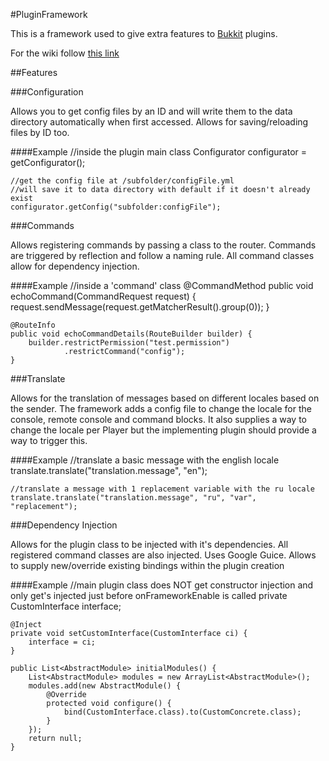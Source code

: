 #PluginFramework

This is a framework used to give extra features to [Bukkit](http://www.bukkit.org/ "Bukkit") plugins.

For the wiki follow [this link](http://wiki.publicuhc.com/display/PLUGIN/PluginFramework)

##Features

###Configuration

Allows you to get config files by an ID and will write them to the data directory automatically when first accessed.
Allows for saving/reloading files by ID too.

####Example
    //inside the plugin main class
    Configurator configurator = getConfigurator();

    //get the config file at /subfolder/configFile.yml
    //will save it to data directory with default if it doesn't already exist
    configurator.getConfig("subfolder:configFile");

###Commands

Allows registering commands by passing a class to the router. Commands are triggered by reflection and follow a naming rule.
All command classes allow for dependency injection.

####Example
    //inside a 'command' class
    @CommandMethod
    public void echoCommand(CommandRequest request) {
        request.sendMessage(request.getMatcherResult().group(0));
    }

    @RouteInfo
    public void echoCommandDetails(RouteBuilder builder) {
        builder.restrictPermission("test.permission")
                .restrictCommand("config");
    }

###Translate

Allows for the translation of messages based on different locales based on the sender.
The framework adds a config file to change the locale for the console, remote console and command blocks.
It also supplies a way to change the locale per Player but the implementing plugin should provide a way to trigger this.

####Example
    //translate a basic message with the english locale
    translate.translate("translation.message", "en");

    //translate a message with 1 replacement variable with the ru locale
    translate.translate("translation.message", "ru", "var", "replacement");

###Dependency Injection

Allows for the plugin class to be injected with it's dependencies. All registered command classes are also injected. Uses Google Guice.
Allows to supply new/override existing bindings within the plugin creation

####Example
    //main plugin class does NOT get constructor injection and only get's injected just before onFrameworkEnable is called
    private CustomInterface interface;

    @Inject
    private void setCustomInterface(CustomInterface ci) {
        interface = ci;
    }

    public List<AbstractModule> initialModules() {
        List<AbstractModule> modules = new ArrayList<AbstractModule>();
        modules.add(new AbstractModule() {
            @Override
            protected void configure() {
                bind(CustomInterface.class).to(CustomConcrete.class);
            }
        });
        return null;
    }